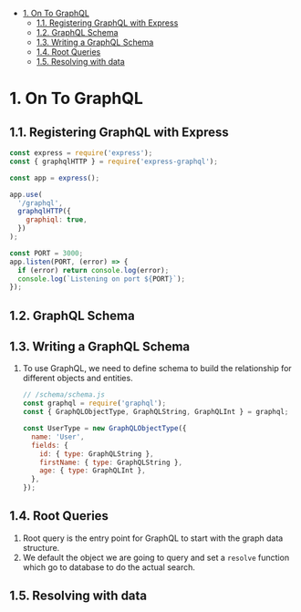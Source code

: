 - [1. On To GraphQL](#1-on-to-graphql)
  - [1.1. Registering GraphQL with Express](#11-registering-graphql-with-express)
  - [1.2. GraphQL Schema](#12-graphql-schema)
  - [1.3. Writing a GraphQL Schema](#13-writing-a-graphql-schema)
  - [1.4. Root Queries](#14-root-queries)
  - [1.5. Resolving with data](#15-resolving-with-data)

# 1. On To GraphQL
## 1.1. Registering GraphQL with Express
```js
const express = require('express');
const { graphqlHTTP } = require('express-graphql');

const app = express();

app.use(
  '/graphql',
  graphqlHTTP({
    graphiql: true,
  })
);

const PORT = 3000;
app.listen(PORT, (error) => {
  if (error) return console.log(error);
  console.log(`Listening on port ${PORT}`);
});
```

## 1.2. GraphQL Schema
## 1.3. Writing a GraphQL Schema
1. To use GraphQL, we need to define schema to build the relationship for different objects and entities.
    ```js
    // /schema/schema.js
    const graphql = require('graphql');
    const { GraphQLObjectType, GraphQLString, GraphQLInt } = graphql;

    const UserType = new GraphQLObjectType({
      name: 'User',
      fields: {
        id: { type: GraphQLString },
        firstName: { type: GraphQLString },
        age: { type: GraphQLInt },
      },
    });
    ```

## 1.4. Root Queries
1. Root query is the entry point for GraphQL to start with the graph data structure.
2. We default the object we are going to query and set a `resolve` function which go to database to do the actual search.

## 1.5. Resolving with data
